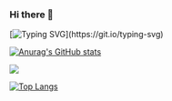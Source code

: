 ### Hi there 👋

[![Typing SVG](https://readme-typing-svg.demolab.com?font=Fira+Code&pause=500&width=521&lines=Welcome+to+my+GitHub.;)](https://git.io/typing-svg)

[![Anurag's GitHub stats](https://github-readme-stats.vercel.app/api?username=HelTi&show_icons=true)](https://github.com/anuraghazra/github-readme-stats)

<div> <img src="https://github-profile-trophy.vercel.app/?username=HelTi" /> </div>

[![Top Langs](https://github-readme-stats.vercel.app/api/top-langs/?username=HelTi&layout=compact)](https://github.com/anuraghazra/github-readme-stats)





